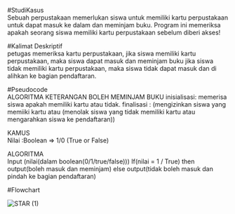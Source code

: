 #StudiKasus
<br> 
Sebuah perpustakaan memerlukan siswa untuk memiliki kartu perpustakaan untuk dapat masuk ke dalam dan meminjam buku. Program ini memeriksa apakah seorang siswa memiliki kartu perpustakaan sebelum diberi akses!

#Kalimat Deskriptif
<br>
petugas memeriksa kartu perpustakaan,
jika siswa memiliki kartu perpustakaan, maka siswa dapat masuk dan meminjam buku
jika siswa tidak memiliki kartu perpustakaan, maka siswa tidak dapat masuk dan di alihkan ke bagian pendaftaran.

#Pseudocode
<br>
ALGORITMA KETERANGAN BOLEH MEMINJAM BUKU
inisialisasi: memerisa siswa apakah memiliki kartu atau tidak.
finalisasi  : (mengizinkan siswa yang memiiki kartu atau (menolak siswa yang tidak memiliki kartu atau mengarahkan siswa ke pendaftaran))

KAMUS
<br>
Nilai :Boolean => 1/0 (True or False)

ALGORITMA
<br>
Input (nilai(dalam boolean(0/1/true/false)))
If(nilai = 1 / True) then
output(boleh masuk dan meminjam)
else
output(tidak boleh masuk dan pindah ke bagian pendaftaran)

#Flowchart

![STAR (1)](https://github.com/Rifyal05/EXERCISE1/assets/145568253/8de1d471-1419-466c-813c-6082c39fbb72)
